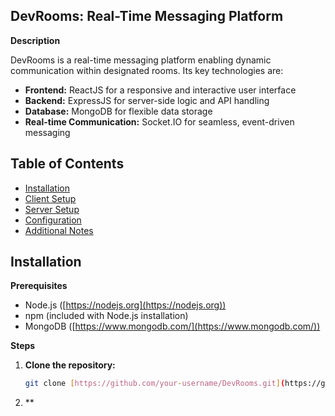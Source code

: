 ## DevRooms: Real-Time Messaging Platform

**Description**

DevRooms is a real-time messaging platform enabling dynamic communication within designated rooms. Its key technologies are:

* **Frontend:** ReactJS for a responsive and interactive user interface
* **Backend:** ExpressJS for server-side logic and API handling
* **Database:** MongoDB for flexible data storage
* **Real-time Communication:** Socket.IO for seamless, event-driven messaging 

## Table of Contents

* [Installation](#installation)
* [Client Setup](#client-setup)
* [Server Setup](#server-setup)
* [Configuration](#configuration)
* [Additional Notes](#additional-notes)

## Installation

**Prerequisites**

* Node.js ([https://nodejs.org](https://nodejs.org))
* npm (included with Node.js installation)
* MongoDB ([https://www.mongodb.com/](https://www.mongodb.com/))

**Steps**

1. **Clone the repository:**
   ```bash
   git clone [https://github.com/your-username/DevRooms.git](https://github.com/your-username/DevRooms.git)
2. **
